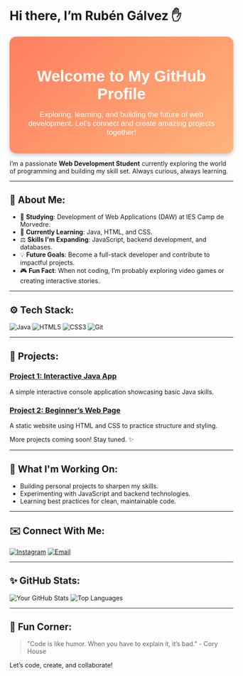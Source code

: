 # Hi there, I’m Rubén Gálvez ✋

<div align="center" style="padding: 20px; background: linear-gradient(135deg, #ff7e5f, #feb47b); border-radius: 15px; box-shadow: 0 4px 10px rgba(0,0,0,0.2);">
  <h1 style="font-family: 'Arial', sans-serif; color: white; font-size: 2.5em; margin-bottom: 10px;">Welcome to My GitHub Profile</h1>
  <p style="font-family: 'Arial', sans-serif; color: #ffffff; font-size: 1.2em;">Exploring, learning, and building the future of web development. Let's connect and create amazing projects together!</p>
</div>

I’m a passionate **Web Development Student** currently exploring the world of programming and building my skill set. Always curious, always learning.

---

## 🚀 About Me:

- 🔧 **Studying**: Development of Web Applications (DAW) at IES Camp de Morvedre.
- 🌱 **Currently Learning**: Java, HTML, and CSS.
- ⚖️ **Skills I'm Expanding**: JavaScript, backend development, and databases.
- 💡 **Future Goals**: Become a full-stack developer and contribute to impactful projects.
- 🎮 **Fun Fact**: When not coding, I’m probably exploring video games or creating interactive stories.

---

## ⚙️ Tech Stack:

![Java](https://img.shields.io/badge/Java-%23ED8B00.svg?style=for-the-badge&logo=java&logoColor=white)
![HTML5](https://img.shields.io/badge/HTML5-%23E34F26.svg?style=for-the-badge&logo=html5&logoColor=white)
![CSS3](https://img.shields.io/badge/CSS3-%231572B6.svg?style=for-the-badge&logo=css3&logoColor=white)
![Git](https://img.shields.io/badge/Git-%23F05033.svg?style=for-the-badge&logo=git&logoColor=white)

---

## 🎯 Projects:

### **[Project 1: Interactive Java App](#)**
A simple interactive console application showcasing basic Java skills.

### **[Project 2: Beginner’s Web Page](#)**
A static website using HTML and CSS to practice structure and styling.

More projects coming soon! Stay tuned. ✨

---

## 🔎 What I'm Working On:

- Building personal projects to sharpen my skills.
- Experimenting with JavaScript and backend technologies.
- Learning best practices for clean, maintainable code.

---

## ✉️ Connect With Me:

[![Instagram](https://img.shields.io/badge/Instagram-%23E4405F.svg?style=for-the-badge&logo=instagram&logoColor=white)](https://instagram.com/Rubeen_galveez)
[![Email](https://img.shields.io/badge/Email-D14836?style=for-the-badge&logo=gmail&logoColor=white)](mailto:rubgalalv@alu.edu.gva.es)

---

## ✨ GitHub Stats:

![Your GitHub Stats](https://github-readme-stats.vercel.app/api?username=Rga9rga&show_icons=true&theme=radical)
![Top Languages](https://github-readme-stats.vercel.app/api/top-langs/?username=Rga9rga&layout=compact&theme=radical)

---

## 🎨 Fun Corner:

> "Code is like humor. When you have to explain it, it’s bad." - Cory House

Let’s code, create, and collaborate!

